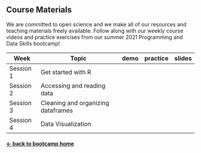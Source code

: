 ## Course Materials
We are committed to open science and we make all of our resources and teaching materials freely available. 
Follow along with our weekly course videos and practice exercises from our summer 2021 Programming and Data Skills bootcamp! 


|  Week | Topic | demo  |  practice | slides| 
| ------|-------|------- |  ------|-------|
| Session 1|Get started with R| | | |
| Session 2|Accessing and reading data| | | |
| Session 3|Cleaning and organizing dataframes| | | |
| Session 4|Data Visualization| | | |

#### [<- back to bootcamp home](https://ucb-psychology-quack.github.io/site/summer_bootcamp/)
